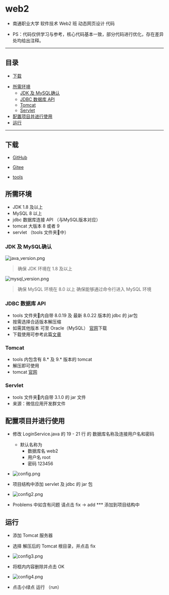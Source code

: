 # web2

- 南通职业大学 软件技术 Web2 班 动态网页设计 代码

- PS：代码仅供学习与参考，核心代码基本一致，部分代码进行优化，存在差异处均给出注释。

---



## 目录

* [下载](#下载)
- [所需环境](#所需环境)
  + [JDK 及 MySQL确认](#jdk-及-mysql确认)
  + [JDBC 数据库 API](#jdbc-数据库-api)
  + [Tomcat](#tomcat)
  + [Servlet](#servlet)
- [配置项目并进行使用](#配置项目并进行使用)
- [运行](#运行)

---



## 下载

- [GitHub](https://github.com/runlin-wang/study_jsp/releases)
- [Gitee](https://gitee.com/runlin_wang/study_jsp/releases/)

- [tools](https://cloud.189.cn/t/bIVfiyIBNFZf)



## 所需环境

- JDK 1.8 及以上
- MySQL 8 以上
- jdbc  数据库连接 API （与MySQL版本对应）
- tomcat 大版本 8 或者 9 
- servlet   （tools 文件夹📂中）



### JDK 及 MySQL确认

![java_version.png](https://i.loli.net/2020/10/23/2dhTOLVwC4B7Hkx.png)

>  确保 JDK 环境在 1.8 及以上

![mysql_version.png](https://i.loli.net/2020/10/23/hlwATnIj6Q3RbaC.png)

> 确保 MySQL 环境在 8.0 以上 确保能够通过命令行进入 MySQL 环境



### JDBC 数据库 API

- tools 文件夹📂内自带 8.0.19 及 最新 8.0.22 版本的 jdbc 的 jar包
- 按需选择合适版本解压缩
- 如需其他版本 可至 Oracle（MySQL） [官网](https://dev.mysql.com/downloads/connector/j/)下载
- 下载使用可参考此篇[文章](https://www.cnblogs.com/NyanKoSenSei/p/11510438.html)



### Tomcat

- tools 内包含有 8.* 及 9.* 版本的 tomcat 
- 解压即可使用
- tomcat [官网](https://tomcat.apache.org/index.html)



### Servlet

- tools 文件夹📂内自带 3.1.0 的 jar 文件
- 来源：微信应用开发群文件



## 配置项目并进行使用

- 修改 LoginService.java 的 19 - 21 行 的 数据库名称及连接用户名和密码
  - 默认名称为
    - 数据库名 web2
    - 用户名     root
    - 密码        123456
    

- ![config.png](https://i.loli.net/2020/10/23/Q1X4GV6lu3PxiJj.png)



- 项目结构中添加 servlet 及 jdbc 的 jar 包
- ![config2.png](https://i.loli.net/2020/10/23/GfFAPajKMhHwLVr.png)
- Problems 中如含有问题 请点击 fix -> add *** 添加到项目结构中



## 运行

- 添加 Tomcat 服务器
- 选择 解压后的 Tomcat 根目录，并点击 fix
- ![config3.png](https://i.loli.net/2020/10/23/dioR8ymYZ4kTPeh.png)

- 将框内内容删除并点击 OK
- ![config4.png](https://i.loli.net/2020/10/23/7YyCozZxgqufWNS.png)
- 点击小绿点 运行 （run）